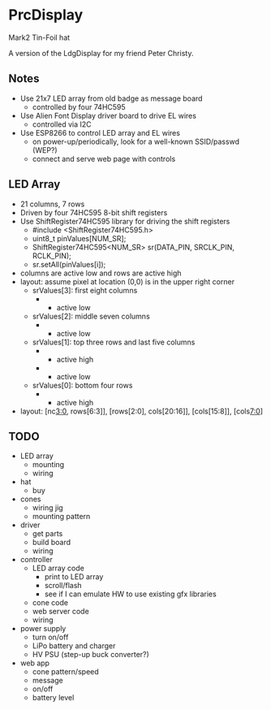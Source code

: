 # PrcDisplay
Mark2 Tin-Foil hat

A version of the LdgDisplay for my friend Peter Christy.

## Notes

* Use 21x7 LED array from old badge as message board
  - controlled by four 74HC595
* Use Alien Font Display driver board to drive EL wires
  - controlled via I2C
* Use ESP8266 to control LED array and EL wires
  - on power-up/periodically, look for a well-known SSID/passwd (WEP?)
  - connect and serve web page with controls

## LED Array

* 21 columns, 7 rows
* Driven by four 74HC595 8-bit shift registers
* Use ShiftRegister74HC595 library for driving the shift registers
  - #include <ShiftRegister74HC595.h>
  - uint8_t pinValues[NUM_SR];
  - ShiftRegister74HC595<NUM_SR> sr(DATA_PIN, SRCLK_PIN, RCLK_PIN);
  - sr.setAll(pinValues[i]);
* columns are active low and rows are active high
* layout: assume pixel at location (0,0) is in the upper right corner
  - srValues[3]: first eight columns
    * [7:0]: columns[7:0]
      - active low
  - srValues[2]: middle seven columns
    * [6:0]: columns[15:9]
      - active low
  - srValues[1]: top three rows and last five columns
    * [7:5]: rows[2:0]
      - active high
    * [4:0]: columns[20:16]
      - active low
  - srValues[0]: bottom four rows
    * [3:0]: rows[6:3]
      - active high
* layout: [nc[3:0], rows[6:3]], [rows[2:0], cols[20:16]], [cols[15:8]], [cols[7:0]]


## TODO

* LED array
  - mounting
  - wiring
* hat
  - buy
* cones
  - wiring jig
  - mounting pattern
* driver
  - get parts
  - build board
  - wiring
* controller
  - LED array code
    * print to LED array
    * scroll/flash
    * see if I can emulate HW to use existing gfx libraries
  - cone code
  - web server code
  - wiring
* power supply
  - turn on/off
  - LiPo battery and charger
  - HV PSU (step-up buck converter?)
* web app
  - cone pattern/speed
  - message
  - on/off
  - battery level

